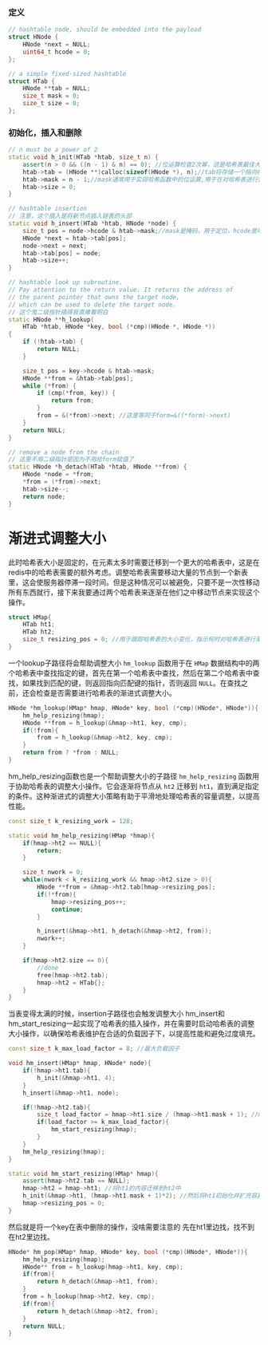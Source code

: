 ### 定义
```C++
// hashtable node, should be embedded into the payload
struct HNode {
    HNode *next = NULL;
    uint64_t hcode = 0;
};

// a simple fixed-sized hashtable
struct HTab {
    HNode **tab = NULL;
    size_t mask = 0;
    size_t size = 0;
};
```
### 初始化，插入和删除
```C++
// n must be a power of 2
static void h_init(HTab *htab, size_t n) {
    assert(n > 0 && ((n - 1) & n) == 0); //位运算检查2次幂，这是哈希表最佳大小选择，以便哈希函数可以均匀分布数据
    htab->tab = (HNode **)calloc(sizeof(HNode *), n);//tab将存储一个指向存储桶的指针数组。
    htab->mask = n - 1;//mask通常用于实现哈希函数中的位运算,用于在对哈希表进行索引操作时执行按位AND操作。通常将其设置为n - 1，因为n是2的幂，这意味着n - 1的所有位都被设置为1。以确保计算出的哈希值在数组大小范围内。
    htab->size = 0;
}

// hashtable insertion
// 注意，这个插入是将新节点插入链表的头部
static void h_insert(HTab *htab, HNode *node) {
    size_t pos = node->hcode & htab->mask;//mask是掩码，用于定位，hcode是哈希码
    HNode *next = htab->tab[pos];
    node->next = next;
    htab->tab[pos] = node;
    htab->size++;
}

// hashtable look up subroutine.
// Pay attention to the return value. It returns the address of
// the parent pointer that owns the target node,
// which can be used to delete the target node.
// 这个鬼二级指针搞得我真难看明白
static HNode **h_lookup(
    HTab *htab, HNode *key, bool (*cmp)(HNode *, HNode *))
{
    if (!htab->tab) {
        return NULL;
    }

    size_t pos = key->hcode & htab->mask;
    HNode **from = &htab->tab[pos];
    while (*from) {
        if (cmp(*from, key)) {
            return from;
        }
        from = &(*from)->next; //这里等同于form=&((*form)->next)
    }
    return NULL;
}

// remove a node from the chain
// 这里不用二级指针是因为不用给form赋值了
static HNode *h_detach(HTab *htab, HNode **from) {
    HNode *node = *from;
    *from = (*from)->next;
    htab->size--;
    return node;
}
```
# 渐进式调整大小
此时哈希表大小是固定的，在元素太多时需要迁移到一个更大的哈希表中，这是在redis中的哈希表需要的额外考虑。调整哈希表需要移动大量的节点到一个新表里，这会使服务器停滞一段时间。但是这种情况可以被避免，只要不是一次性移动所有东西就行，接下来我要通过两个哈希表来逐渐在他们之中移动节点来实现这个操作。
```c++
struct HMap{
	HTab ht1;
	HTab ht2;
	size_t resizing_pos = 0; //用于跟踪哈希表的大小变化，指示何时对哈希表进行渐进式的调整大小
}
```
一个lookup子路径将会帮助调整大小
`hm_lookup` 函数用于在 `HMap` 数据结构中的两个哈希表中查找指定的键，首先在第一个哈希表中查找，然后在第二个哈希表中查找，如果找到匹配的键，则返回指向匹配键的指针，否则返回 `NULL`。在查找之前，还会检查是否需要进行哈希表的渐进式调整大小。
```c++
HNode *hm_lookup(HMap* hmap, HNode* key, bool (*cmp)(HNode*, HNode*)){
	hm_help_resizing(hmap);
	HNode **from = h_lookup(&hmap->ht1, key, cmp);
	if(!from){
		from = h_lookup(&hmap->ht2, key, cmp);
	}
	return from ? *from : NULL;
}
```
hm_help_resizing函数也是一个帮助调整大小的子路径
`hm_help_resizing` 函数用于协助哈希表的调整大小操作。它会逐渐将节点从 `ht2` 迁移到 `ht1`，直到满足指定的条件。这种渐进式的调整大小策略有助于平滑地处理哈希表的容量调整，以提高性能。
```c++
const size_t k_resizing_work = 128;

static void hm_help_resizing(HMap *hmap){
	if(hmap->ht2 == NULL){
		return;
	}

	size_t nwork = 0;
	while(nwork < k_resizing_work && hmap->ht2.size > 0){
		HNode **from = &hmap->ht2.tab[hmap->resizing_pos];
		if(!*from){
			hmap->resizing_pos++;
			continue;
		}

		h_insert(&hmap->ht1, h_detach(&hmap->ht2, from));
		nwork++;
	}

	if(hmap->ht2.size == 0){
		//done
		free(hmap->ht2.tab);
		hmap->ht2 = HTab{};
	}
}
```
当表变得太满的时候，insertion子路径也会触发调整大小
hm_insert和hm_start_resizing一起实现了哈希表的插入操作，并在需要时启动哈希表的调整大小操作，以确保哈希表维护在合适的负载因子下，以提高性能和避免过度填充。
```c++
const size_t k_max_load_factor = 8; //最大负载因子

void hm_insert(HMap* hmap, HNode* node){
	if(!hmap->ht1.tab){
		h_init(&hmap->ht1, 4);
	}
	h_insert(&hmap->ht1, node);

	if(!hmap->ht2.tab){
		size_t load_factor = hmap->ht1.size / (hmap->ht1.mask + 1); //mask=n-1，mask+1也就是ht1.tab的容量
		if(load_factor >= k_max_load_factor){
			hm_start_resizing(hmap);
		}
	}
	hm_help_resizing(hmap);
}

static void hm_start_resizing(HMap* hmap){
	assert(hmap->ht2.tab == NULL);
	hmap->ht2 = hmap->ht1; //将ht1的内容迁移到ht2中
	h_init(&hmap->ht1, (hmap->ht1.mask + 1)*2); //然后将ht1初始化并扩充容量为原来两倍
	hmap->resizing_pos = 0;
}
```
然后就是将一个key在表中删除的操作，没啥需要注意的
先在ht1里边找，找不到在ht2里边找。
```c++
HNode* hm_pop(HMap* hmap, HNode* key, bool (*cmp)(HNode*, HNode*)){
	hm_help_resizing(hmap);
	HNode** from = h_lookup(hmap->ht1, key, cmp);
	if(from){
		return h_detach(&hmap->ht1, from);	
	}
	from = h_lookup(hmap->ht2, key, cmp);
	if(from){
		return h_detach(&hmap->ht2, from);
	}
	return NULL;
}
```

